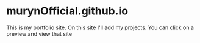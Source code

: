 # murynOfficial.github.io
This is my portfolio site. On this site I'll add my projects. You can click on a preview and view that site